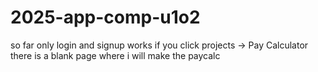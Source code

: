 # 2025-app-comp-u1o2
so far only login and signup works
if you click projects -> Pay Calculator there is a blank page where i will make the paycalc

